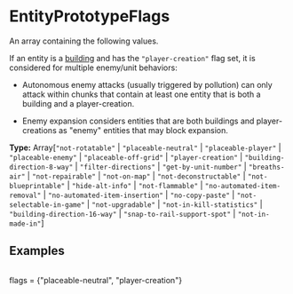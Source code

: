 # EntityPrototypeFlags

An array containing the following values.

If an entity is a [building](runtime:LuaEntityPrototype::is_building) and has the `"player-creation"` flag set, it is considered for multiple enemy/unit behaviors:

- Autonomous enemy attacks (usually triggered by pollution) can only attack within chunks that contain at least one entity that is both a building and a player-creation.

- Enemy expansion considers entities that are both buildings and player-creations as "enemy" entities that may block expansion.

**Type:** Array[`"not-rotatable"` | `"placeable-neutral"` | `"placeable-player"` | `"placeable-enemy"` | `"placeable-off-grid"` | `"player-creation"` | `"building-direction-8-way"` | `"filter-directions"` | `"get-by-unit-number"` | `"breaths-air"` | `"not-repairable"` | `"not-on-map"` | `"not-deconstructable"` | `"not-blueprintable"` | `"hide-alt-info"` | `"not-flammable"` | `"no-automated-item-removal"` | `"no-automated-item-insertion"` | `"no-copy-paste"` | `"not-selectable-in-game"` | `"not-upgradable"` | `"not-in-kill-statistics"` | `"building-direction-16-way"` | `"snap-to-rail-support-spot"` | `"not-in-made-in"`]

## Examples

```
```
flags = {"placeable-neutral", "player-creation"}
```
```

